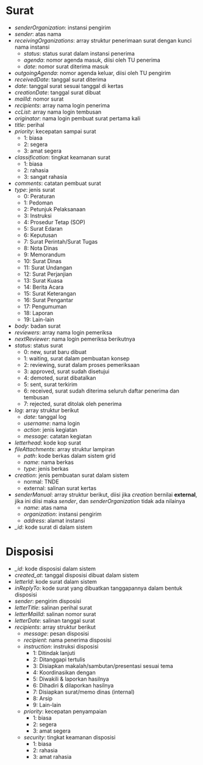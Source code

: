 # Surat #

 * *senderOrganization*: instansi pengirim
 * *sender*: atas nama
 * *receivingOrganizations*: array struktur penerimaan surat dengan kunci nama instansi
    * *status*: status surat dalam instansi penerima
    * *agenda*: nomor agenda masuk, diisi oleh TU penerima
    * *date*: nomor surat diterima masuk
 * *outgoingAgenda*: nomor agenda keluar, diisi oleh TU pengirim
 * *receivedDate*: tanggal surat diterima
 * *date*: tanggal surat sesuai tanggal di kertas
 * *creationDate*: tanggal surat dibuat
 * *mailId*: nomor surat
 * *recipients*: array nama login penerima
 * *ccList*: array nama login tembusan
 * *originator*: nama login pembuat surat pertama kali
 * *title*: perihal
 * *priority*: kecepatan sampai surat
    * 1: biasa
    * 2: segera
    * 3: amat segera
 * *classification*: tingkat keamanan surat
    * 1: biasa
    * 2: rahasia
    * 3: sangat rahasia
 * *comments*: catatan pembuat surat
 * *type*: jenis surat
    * 0: Peraturan
    * 1: Pedoman
    * 2: Petunjuk Pelaksanaan
    * 3: Instruksi
    * 4: Prosedur Tetap (SOP)
    * 5: Surat Edaran
    * 6: Keputusan
    * 7: Surat Perintah/Surat Tugas
    * 8: Nota Dinas
    * 9: Memorandum
    * 10: Surat Dinas
    * 11: Surat Undangan
    * 12: Surat Perjanjian
    * 13: Surat Kuasa
    * 14: Berita Acara
    * 15: Surat Keterangan
    * 16: Surat Pengantar
    * 17: Pengumuman
    * 18: Laporan
    * 19: Lain-lain
 * *body*: badan surat
 * *reviewers*: array nama login pemeriksa
 * *nextReviewer*: nama login pemeriksa berikutnya
 * *status*: status surat
    * 0: new, surat baru dibuat
    * 1: waiting, surat dalam pembuatan konsep
    * 2: reviewing, surat dalam proses pemeriksaan
    * 3: approved, surat sudah disetujui
    * 4: demoted, surat dibatalkan
    * 5: sent, surat terkirim
    * 6: received, surat sudah diterima seluruh daftar penerima dan tembusan
    * 7: rejected, surat ditolak oleh penerima
 * *log*: array struktur berikut 
    * *date*: tanggal log
    * *username*: nama login 
    * *action*: jenis kegiatan 
    * *message*: catatan kegiatan
 * *letterhead*: kode kop surat
 * *fileAttachments*: array struktur lampiran
    * *path*: kode berkas dalam sistem grid
    * *name*: nama berkas
    * *type*: jenis berkas
 * *creation*: jenis pembuatan surat dalam sistem
    * normal: TNDE
    * external: salinan surat kertas
 * *senderManual*: array struktur berikut, diisi jika *creation* bernilai **external**, jika ini diisi maka *sender*, dan *senderOrganization* tidak ada nilainya
    * *name*: atas nama
    * *organization*: instansi pengirim
    * *address*: alamat instansi
 * *_id*: kode surat di dalam sistem

# Disposisi #
 * *_id*: kode disposisi dalam sistem
 * *created_at*: tanggal disposisi dibuat dalam sistem
 * *letterId*: kode surat dalam sistem
 * *inReplyTo*: kode surat yang dibuatkan tanggapannya dalam bentuk disposisi
 * *sender*: pengirim disposisi
 * *letterTitle*: salinan perihal surat
 * *letterMailId*: salinan nomor surat
 * *letterDate*: salinan tanggal surat
 * *recipients*: array struktur berikut
    * *message*: pesan disposisi
    * *recipient*: nama penerima disposisi
    * *instruction*: instruksi disposisi
        * 1: Ditindak lanjuti
        * 2: Ditanggapi tertulis
        * 3: Disiapkan makalah/sambutan/presentasi sesuai tema
        * 4: Koordinasikan dengan
        * 5: Diwakili &amp; laporkan hasilnya
        * 6: Dihadiri &amp; dilaporkan hasilnya
        * 7: Disiapkan surat/memo dinas (internal)
        * 8: Arsip
        * 9: Lain-lain
    * *priority*: kecepatan penyampaian
        * 1: biasa
        * 2: segera
        * 3: amat segera
    * *security*: tingkat keamanan disposisi
        * 1: biasa
        * 2: rahasia
        * 3: amat rahasia